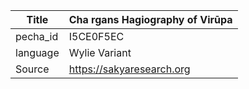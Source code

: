 |Title | Cha rgans Hagiography of Virūpa 
| --- | --- 
|pecha_id | I5CE0F5EC
|language | Wylie Variant
|Source | https://sakyaresearch.org